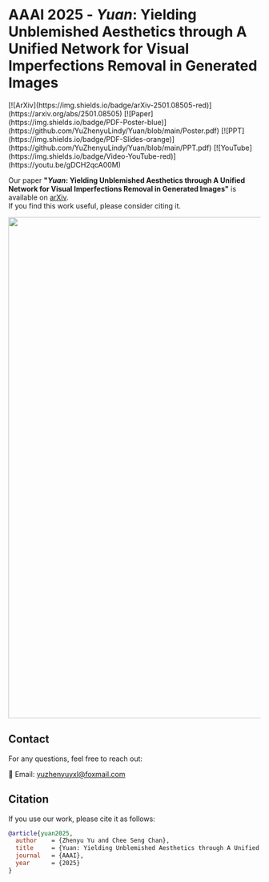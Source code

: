 # AAAI 2025 - *Yuan*: Yielding Unblemished Aesthetics through A Unified Network for Visual Imperfections Removal in Generated Images

<span>
  [![ArXiv](https://img.shields.io/badge/arXiv-2501.08505-red)](https://arxiv.org/abs/2501.08505)
  [![Paper](https://img.shields.io/badge/PDF-Poster-blue)](https://github.com/YuZhenyuLindy/Yuan/blob/main/Poster.pdf)
  [![PPT](https://img.shields.io/badge/PDF-Slides-orange)](https://github.com/YuZhenyuLindy/Yuan/blob/main/PPT.pdf)
  [![YouTube](https://img.shields.io/badge/Video-YouTube-red)](https://youtu.be/gDCH2qcA00M)
</span>

Our paper **"*Yuan*: Yielding Unblemished Aesthetics through A Unified Network for Visual Imperfections Removal in Generated Images"** is available on [arXiv](https://arxiv.org/abs/2501.08505).  
If you find this work useful, please consider citing it.

<p align="center">
  <img src="Poster.png" width="1000"/>
</p>

## Contact
For any questions, feel free to reach out:

📧 Email: yuzhenyuyxl@foxmail.com

## Citation
If you use our work, please cite it as follows:
```bibtex
@article{yuan2025,
  author    = {Zhenyu Yu and Chee Seng Chan},
  title     = {Yuan: Yielding Unblemished Aesthetics through A Unified Network for Visual Imperfections Removal in Generated Images},
  journal   = {AAAI},
  year      = {2025}
}

